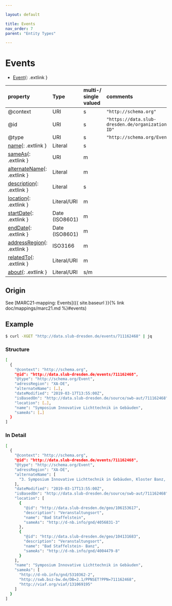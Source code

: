 ```yaml
---

layout: default

title: Events
nav_order: 7
parent: "Entity Types"

---
```


# Events


* [Event](https://schema.org/Event){: .extlink }

| property                                                                 | Type        | multi-/ single valued | comments |
|:-------------------------------------------------------------------------|:------------|:----------------------|:---------|
| @context                                                                 | URI         |  s  | `"http://schema.org"`      |
| @id                                                                      | URI         |  s  | `"https://data.slub-dresden.de/organizations/SWB-ID"` |
| @type                                                                    | URI         |  s  | `"http://schema.org/Event"` |
| [name](https://schema.org/name){: .extlink }                             | Literal     |  s  | |
| [sameAs](https://schema.org/sameAs){: .extlink }                         | URI         |  m  | |
| [alternateName](https://schema.org/alternateName){: .extlink }           | Literal     |  m  | |
| [description](https://schema.org/description){: .extlink }               | Literal     |  s  | |
| [location](https://schema.org/location){: .extlink }                     | Literal/URI |  m  | |
| [startDate](https://schema.org/startDate){: .extlink }                   | Date (ISO8601) |  m  | |
| [endDate](https://schema.org/endDate){: .extlink }                       | Date (ISO8601) |  m  | |
| [addressRegion](https://schema.org/addressRegion){: .extlink }           | ISO3166 |  m  | |
| [relatedTo](https://schema.org/relatedTo){: .extlink }                   | Literal/URI |  m  | |
| [about](https://schema.org/about){: .extlink }                           | Literal/URI | s/m | |


## Origin
  
  See [MARC21-mapping: Events]({{ site.baseurl }}{% link doc/mappings/marc21.md %}#events)

## Example
```sh
$ curl -XGET "http://data.slub-dresden.de/events/711162468" | jq
```
### Structure

```sh
[
  {
    "@context": "http://schema.org",
    "@id": "http://data.slub-dresden.de/events/711162468",
    "@type": "http://schema.org/Event",
    "adressRegion": "XA-DE",
    "alternateName": […],
    "dateModified": "2019-03-17T13:55:00Z",
    "isBasedOn": "http://data.slub-dresden.de/source/swb-aut/711162468",
    "location": […],
    "name": "Symposium Innovative Lichttechnik in Gebäuden",
    "sameAs": […]
  }
]
```
### In Detail  

```sh
[
  {
    "@context": "http://schema.org",
    "@id": "http://data.slub-dresden.de/events/711162468",
    "@type": "http://schema.org/Event",
    "adressRegion": "XA-DE",
    "alternateName": [
      "3. Symposium Innovative Lichttechnik in Gebäuden, Kloster Banz, Staffelstein"
    ],
    "dateModified": "2019-03-17T13:55:00Z",
    "isBasedOn": "http://data.slub-dresden.de/source/swb-aut/711162468",
    "location": [
      {
        "@id": "http://data.slub-dresden.de/geo/106153617",
        "description": "Veranstaltungsort",
        "name": "Bad Staffelstein",
        "sameAs": "http://d-nb.info/gnd/4056831-3"
      },
      {
        "@id": "http://data.slub-dresden.de/geo/104131683",
        "description": "Veranstaltungsort",
        "name": "Bad Staffelstein- Banz",
        "sameAs": "http://d-nb.info/gnd/4004479-8"
      }
    ],
    "name": "Symposium Innovative Lichttechnik in Gebäuden",
    "sameAs": [
      "http://d-nb.info/gnd/5310362-2",
      "http://swb.bsz-bw.de/DB=2.1/PPNSET?PPN=711162468",
      "http://viaf.org/viaf/131069195"
    ]
  }
]
```
